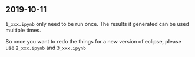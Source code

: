 ## 2019-10-11
`1_xxx.ipynb` only need to be run once. The results it generated can be used multiple times. 

So once you want to redo the things for a new version of eclipse, please use `2_xxx.ipynb` and `3_xxx.ipynb`